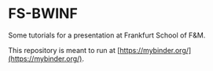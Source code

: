 # FS-BWINF
Some tutorials for a presentation at Frankfurt School of F&M.

This repository is meant to run at [https://mybinder.org/](https://mybinder.org/).
